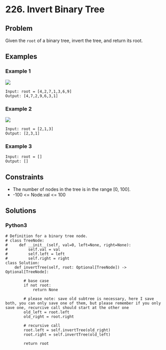 # 226. Invert Binary Tree

## Problem

Given the `root` of a binary tree, invert the tree, and return its root.

## Examples

### Example 1

![](https://assets.leetcode.com/uploads/2021/03/14/invert1-tree.jpg)

```
Input: root = [4,2,7,1,3,6,9]
Output: [4,7,2,9,6,3,1]
```

### Example 2

![](https://assets.leetcode.com/uploads/2021/03/14/invert2-tree.jpg)

```
Input: root = [2,1,3]
Output: [2,3,1]
```

### Example 3

```
Input: root = []
Output: []
```

## Constraints

* The number of nodes in the tree is in the range [0, 100].
* -100 <= Node.val <= 100

## Solutions

### Python3

```
# Definition for a binary tree node.
# class TreeNode:
#     def __init__(self, val=0, left=None, right=None):
#         self.val = val
#         self.left = left
#         self.right = right
class Solution:
    def invertTree(self, root: Optional[TreeNode]) -> Optional[TreeNode]:
        
        # base case
        if not root:
            return None
        
        # please note: save old subtree is necessary, here I save both, you can only save one of them, but please remember if you only save one, recurcive call should start at the other one
        old_left = root.left
        old_right = root.right
        
        # recursive call
        root.left = self.invertTree(old_right)
        root.right = self.invertTree(old_left)
        
        return root
```
